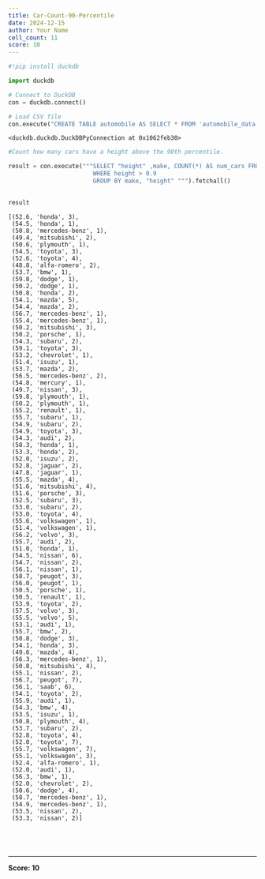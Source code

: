 ```yaml
---
title: Car-Count-90-Percentile
date: 2024-12-15
author: Your Name
cell_count: 11
score: 10
---
```


```python
#!pip install duckdb
```


```python
import duckdb
```


```python
# Connect to DuckDB
con = duckdb.connect()

```


```python
# Load CSV file
con.execute("CREATE TABLE automobile AS SELECT * FROM 'automobile_data.csv'")

```




    <duckdb.duckdb.DuckDBPyConnection at 0x1062feb30>




```python
#Count how many cars have a height above the 90th percentile.
```


```python
result = con.execute("""SELECT "height" ,make, COUNT(*) AS num_cars FROM automobile
                        WHERE height > 0.9
                        GROUP BY make, "height" """).fetchall()
                        
```


```python
result
```




    [(52.6, 'honda', 3),
     (54.5, 'honda', 1),
     (50.8, 'mercedes-benz', 1),
     (49.4, 'mitsubishi', 2),
     (50.6, 'plymouth', 1),
     (54.5, 'toyota', 3),
     (52.6, 'toyota', 4),
     (48.8, 'alfa-romero', 2),
     (53.7, 'bmw', 1),
     (59.8, 'dodge', 1),
     (50.2, 'dodge', 1),
     (50.8, 'honda', 2),
     (54.1, 'mazda', 5),
     (54.4, 'mazda', 2),
     (56.7, 'mercedes-benz', 1),
     (55.4, 'mercedes-benz', 1),
     (50.2, 'mitsubishi', 3),
     (50.2, 'porsche', 1),
     (54.3, 'subaru', 2),
     (59.1, 'toyota', 3),
     (53.2, 'chevrolet', 1),
     (51.4, 'isuzu', 1),
     (53.7, 'mazda', 2),
     (56.5, 'mercedes-benz', 2),
     (54.8, 'mercury', 1),
     (49.7, 'nissan', 3),
     (59.8, 'plymouth', 1),
     (50.2, 'plymouth', 1),
     (55.2, 'renault', 1),
     (55.7, 'subaru', 1),
     (54.9, 'subaru', 2),
     (54.9, 'toyota', 3),
     (54.3, 'audi', 2),
     (58.3, 'honda', 1),
     (53.3, 'honda', 2),
     (52.0, 'isuzu', 2),
     (52.8, 'jaguar', 2),
     (47.8, 'jaguar', 1),
     (55.5, 'mazda', 4),
     (51.6, 'mitsubishi', 4),
     (51.6, 'porsche', 3),
     (52.5, 'subaru', 3),
     (53.0, 'subaru', 2),
     (53.0, 'toyota', 4),
     (55.6, 'volkswagen', 1),
     (51.4, 'volkswagen', 1),
     (56.2, 'volvo', 3),
     (55.7, 'audi', 2),
     (51.0, 'honda', 1),
     (54.5, 'nissan', 6),
     (54.7, 'nissan', 2),
     (56.1, 'nissan', 1),
     (58.7, 'peugot', 3),
     (56.0, 'peugot', 1),
     (50.5, 'porsche', 1),
     (50.5, 'renault', 1),
     (53.9, 'toyota', 2),
     (57.5, 'volvo', 3),
     (55.5, 'volvo', 5),
     (53.1, 'audi', 1),
     (55.7, 'bmw', 2),
     (50.8, 'dodge', 3),
     (54.1, 'honda', 3),
     (49.6, 'mazda', 4),
     (56.3, 'mercedes-benz', 1),
     (50.8, 'mitsubishi', 4),
     (55.1, 'nissan', 2),
     (56.7, 'peugot', 7),
     (56.1, 'saab', 6),
     (54.1, 'toyota', 2),
     (55.9, 'audi', 1),
     (54.3, 'bmw', 4),
     (53.5, 'isuzu', 1),
     (50.8, 'plymouth', 4),
     (53.7, 'subaru', 2),
     (52.8, 'toyota', 4),
     (52.0, 'toyota', 7),
     (55.7, 'volkswagen', 7),
     (55.1, 'volkswagen', 3),
     (52.4, 'alfa-romero', 1),
     (52.0, 'audi', 1),
     (56.3, 'bmw', 1),
     (52.0, 'chevrolet', 2),
     (50.6, 'dodge', 4),
     (58.7, 'mercedes-benz', 1),
     (54.9, 'mercedes-benz', 1),
     (53.5, 'nissan', 2),
     (53.3, 'nissan', 2)]




```python


```


```python

```


```python

```


```python

```


---
**Score: 10**
